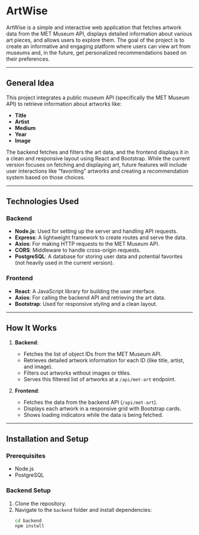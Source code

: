 # ArtWise

ArtWise is a simple and interactive web application that fetches artwork data from the MET Museum API, displays detailed information about various art pieces, and allows users to explore them. The goal of the project is to create an informative and engaging platform where users can view art from museums and, in the future, get personalized recommendations based on their preferences.

---

## General Idea

This project integrates a public museum API (specifically the MET Museum API) to retrieve information about artworks like:
- **Title**
- **Artist**
- **Medium**
- **Year**
- **Image**

The backend fetches and filters the art data, and the frontend displays it in a clean and responsive layout using React and Bootstrap. While the current version focuses on fetching and displaying art, future features will include user interactions like "favoriting" artworks and creating a recommendation system based on those choices.

---

## Technologies Used

### **Backend**
- **Node.js**: Used for setting up the server and handling API requests.
- **Express**: A lightweight framework to create routes and serve the data.
- **Axios**: For making HTTP requests to the MET Museum API.
- **CORS**: Middleware to handle cross-origin requests.
- **PostgreSQL**: A database for storing user data and potential favorites (not heavily used in the current version).

### **Frontend**
- **React**: A JavaScript library for building the user interface.
- **Axios**: For calling the backend API and retrieving the art data.
- **Bootstrap**: Used for responsive styling and a clean layout.

---

## How It Works

1. **Backend**:
   - Fetches the list of object IDs from the MET Museum API.
   - Retrieves detailed artwork information for each ID (like title, artist, and image).
   - Filters out artworks without images or titles.
   - Serves this filtered list of artworks at a `/api/met-art` endpoint.

2. **Frontend**:
   - Fetches the data from the backend API (`/api/met-art`).
   - Displays each artwork in a responsive grid with Bootstrap cards.
   - Shows loading indicators while the data is being fetched.

---

## Installation and Setup

### **Prerequisites**
- Node.js
- PostgreSQL 

### **Backend Setup**
1. Clone the repository.
2. Navigate to the `backend` folder and install dependencies:
   ```bash
   cd backend
   npm install
